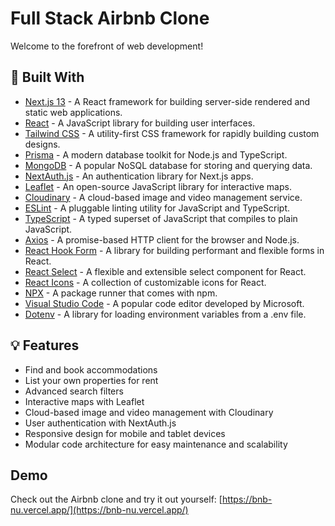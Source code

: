 # Full Stack Airbnb Clone
Welcome to the forefront of web development!

## 🔧 Built With

- [Next.js 13](https://nextjs.org/) - A React framework for building server-side rendered and static web applications.
- [React](https://reactjs.org/) - A JavaScript library for building user interfaces.
- [Tailwind CSS](https://tailwindcss.com/) - A utility-first CSS framework for rapidly building custom designs.
- [Prisma](https://www.prisma.io/) - A modern database toolkit for Node.js and TypeScript.
- [MongoDB](https://www.mongodb.com/) - A popular NoSQL database for storing and querying data.
- [NextAuth.js](https://next-auth.js.org/) - An authentication library for Next.js apps.
- [Leaflet](https://leafletjs.com/) - An open-source JavaScript library for interactive maps.
- [Cloudinary](https://cloudinary.com/) - A cloud-based image and video management service.
- [ESLint](https://eslint.org/) - A pluggable linting utility for JavaScript and TypeScript.
- [TypeScript](https://www.typescriptlang.org/) - A typed superset of JavaScript that compiles to plain JavaScript.
- [Axios](https://axios-http.com/) - A promise-based HTTP client for the browser and Node.js.
- [React Hook Form](https://react-hook-form.com/) - A library for building performant and flexible forms in React.
- [React Select](https://react-select.com/) - A flexible and extensible select component for React.
- [React Icons](https://react-icons.github.io/react-icons/) - A collection of customizable icons for React.
- [NPX](https://www.npmjs.com/package/npx) - A package runner that comes with npm.
- [Visual Studio Code](https://code.visualstudio.com/) - A popular code editor developed by Microsoft.
- [Dotenv](https://www.npmjs.com/package/dotenv) - A library for loading environment variables from a .env file.

## 💡 Features

- Find and book accommodations
- List your own properties for rent
- Advanced search filters
- Interactive maps with Leaflet
- Cloud-based image and video management with Cloudinary
- User authentication with NextAuth.js
- Responsive design for mobile and tablet devices
- Modular code architecture for easy maintenance and scalability

## Demo

Check out the Airbnb clone and try it out yourself: [https://bnb-nu.vercel.app/](https://bnb-nu.vercel.app/)
